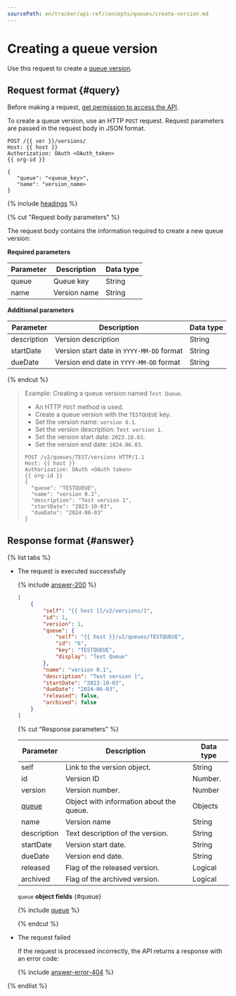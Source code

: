 ```yaml
---
sourcePath: en/tracker/api-ref/concepts/queues/create-version.md
---
```

# Creating a queue version

Use this request to create a [queue version](../../manager/versions.md).

## Request format {#query}

Before making a request, [get permission to access the API](../access.md).

To create a queue version, use an HTTP `POST` request. Request parameters are passed in the request body in JSON format.

```
POST /{{ ver }}/versions/
Host: {{ host }}
Authorization: OAuth <OAuth_token>
{{ org-id }}

{
   "queue": "<queue_key>",
   "name": "version_name>
}
```

{% include [headings](../../../_includes/tracker/api/headings.md) %}

{% cut "Request body parameters" %}

The request body contains the information required to create a new queue version:

**Required parameters**

| Parameter | Description | Data type |
-------- | -------- | ----------
| queue | Queue key | String |
| name | Version name | String |

**Additional parameters**

| Parameter | Description | Data type |
-------- | -------- | ----------
| description | Version description | String |
| startDate | Version start date in `YYYY-MM-DD` format | String |
| dueDate | Version end date in `YYYY-MM-DD` format | String |

{% endcut %}

> Example: Creating a queue version named `Test Queue`.
>
> - An HTTP `POST` method is used.
> - Create a queue version with the `TESTQUEUE` key.
> - Set the version name: `version 0.1`.
> - Set the version description: `Test version 1`.
> - Set the version start date: `2023.10.03`.
> - Set the version end date: `2024.06.03`.
>
> ```
> POST /v2/queues/TEST/versions HTTP/1.1
> Host: {{ host }}
> Authorization: OAuth <OAuth token>
> {{ org-id }}
> {
>   "queue": "TESTQUEUE",
>   "name": "version 0.1",
>   "description": "Test version 1",
>   "startDate": "2023-10-03",
>   "dueDate": "2024-06-03"
> }
> ```

## Response format {#answer}

{% list tabs %}

- The request is executed successfully

   {% include [answer-200](../../../_includes/tracker/api/answer-200.md) %}

   ```json
   [
       {
           "self": "{{ host }}/v2/versions/1",
           "id": 1,
           "version": 1,
           "queue": {
               "self": "{{ host }}/v2/queues/TESTQUEUE",
               "id": "6",
               "key": "TESTQUEUE",
               "display": "Test Queue"
           },
           "name": "version 0.1",
           "description": "Test version 1",
           "startDate": "2023-10-03",
           "dueDate": "2024-06-03",
           "released": false,
           "archived": false
       }
   ]
   ```

   {% cut "Response parameters" %}

   | Parameter | Description | Data type |
   ----- | ----- | -----
   | self | Link to the version object. | String |
   | id | Version ID | Number. |
   | version | Version number. | Number |
   | [queue](#queue) | Object with information about the queue. | Objects |
   | name | Version name | String |
   | description | Text description of the version. | String |
   | startDate | Version start date. | String |
   | dueDate | Version end date. | String |
   | released | Flag of the released version. | Logical |
   | archived | Flag of the archived version. | Logical |

   `queue` **object fields** {#queue}

   {% include [queue](../../../_includes/tracker/api/queue.md) %}

   {% endcut %}

- The request failed

   If the request is processed incorrectly, the API returns a response with an error code:

   {% include [answer-error-404](../../../_includes/tracker/api/answer-error-404.md) %}

{% endlist %}